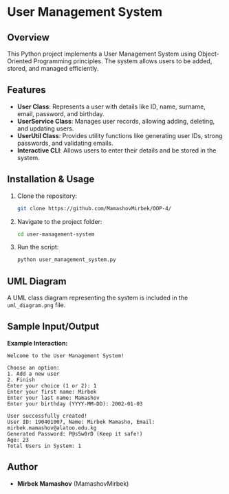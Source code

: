# User Management System

## Overview
This Python project implements a User Management System using Object-Oriented Programming principles. The system allows users to be added, stored, and managed efficiently.

## Features
- **User Class**: Represents a user with details like ID, name, surname, email, password, and birthday.
- **UserService Class**: Manages user records, allowing adding, deleting, and updating users.
- **UserUtil Class**: Provides utility functions like generating user IDs, strong passwords, and validating emails.
- **Interactive CLI**: Allows users to enter their details and be stored in the system.

## Installation & Usage
1. Clone the repository:
   ```bash
   git clone https://github.com/MamashovMirbek/OOP-4/
   ```
2. Navigate to the project folder:
   ```bash
   cd user-management-system
   ```
3. Run the script:
   ```bash
   python user_management_system.py
   ```

## UML Diagram
A UML class diagram representing the system is included in the `uml_diagram.png` file.

## Sample Input/Output
**Example Interaction:**
```
Welcome to the User Management System!

Choose an option:
1. Add a new user
2. Finish
Enter your choice (1 or 2): 1
Enter your first name: Mirbek
Enter your last name: Mamashov
Enter your birthday (YYYY-MM-DD): 2002-01-03

User successfully created!
User ID: 190401007, Name: Mirbek Mamasho, Email: mirbek.mamashov@alatoo.edu.kg
Generated Password: P@s5w0rD (Keep it safe!)
Age: 23
Total Users in System: 1
```

## Author
- **Mirbek Mamashov** (MamashovMirbek)

